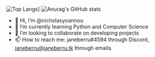 ![Top Langs](https://github-readme-stats.vercel.app/api/top-langs/?username=nicholasyoannou&theme=dark)]
![Anurag's GitHub stats](https://github-readme-stats.vercel.app/api?username=nicholasyoannou)

- 👋 Hi, I’m @nicholasyoannou
- 🌱 I’m currently learning Python and Computer Science
- 💞️ I’m looking to collaborate on developing projects
- 📫 How to reach me: janeberru#4594 through Discord, janeberru@janeberru.tk through emails. 
